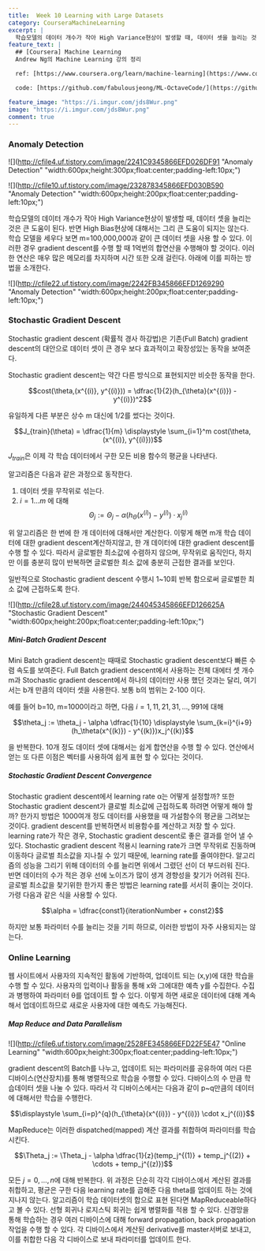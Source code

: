 ```yaml
---
title:  Week 10 Learning with Large Datasets
category: CourseraMachineLearning
excerpt: |
  학습모델의 데이터 개수가 작아 High Variance현상이 발생할 때, 데이터 셋을 늘리는 것은 큰 도움이 된다. 반면 High Bias현상에 대해서는 그리 큰 도움이 되지는 않는다.
feature_text: |
  ## [Coursera] Machine Learning
  Andrew Ng의 Machine Learning 강의 정리

  ref: [https://www.coursera.org/learn/machine-learning](https://www.coursera.org/learn/machine-learning "Coursera ML")

  code: [https://github.com/fabulousjeong/ML-OctaveCode/](https://github.com/fabulousjeong/ML-OctaveCode/ "Code")

feature_image: "https://i.imgur.com/jds8Wur.png"
image: "https://i.imgur.com/jds8Wur.png"
comment: true
---
```


### Anomaly Detection


![](http://cfile4.uf.tistory.com/image/2241C9345866EFD026DF91 "Anomaly Detection" "width:600px;height:300px;float:center;padding-left:10px;")

![](http://cfile10.uf.tistory.com/image/232878345866EFD030B590 "Anomaly Detection" "width:600px;height:200px;float:center;padding-left:10px;")

학습모델의 데이터 개수가 작아 High Variance현상이 발생할 때, 데이터 셋을 늘리는 것은 큰 도움이 된다. 반면 High Bias현상에 대해서는 그리 큰 도움이 되지는 않는다.
학습 모델을 세우다 보면 m=100,000,000과 같이 큰 데이터 셋을 사용 할 수 있다. 이러한 경우 gradient descent를 수행 할 때 1억번의 합연산을 수행해야 할 것이다. 이러한 연산은 매우 많은 메모리를 차지하며 시간 또한 오래 걸린다. 아래에 이를 피하는 방법을 소개한다.

![](http://cfile22.uf.tistory.com/image/2242FB345866EFD1269290 "Anomaly Detection" "width:600px;height:200px;float:center;padding-left:10px;")

### Stochastic Gradient Descent       

Stochastic gradient descent (확률적 경사 하강법)은 기존(Full Batch) gradient descent의 대안으로 데이터 셋이 큰 경우 보다 효과적이고 확장성있는 동작을 보여준다.

Stochastic gradient descent는 약간 다른 방식으로 표현되지만 비슷한 동작을 한다.

$$cost(\theta,(x^{(i)}, y^{(i)})) = \dfrac{1}{2}(h_{\theta}(x^{(i)}) - y^{(i)})^2$$

유일하게 다른 부분은 상수 m 대신에 1/2를 썼다는 것이다.

$$J_{train}(\theta) = \dfrac{1}{m} \displaystyle \sum_{i=1}^m cost(\theta, (x^{(i)}, y^{(i)}))$$

$J_{train}$은 이제 각 학습 데이터에서 구한 모든 비용 함수의 평균을 나타낸다.

알고리즘은 다음과 같은 과정으로 동작한다.

1. 데이터 셋을 무작위로 섞는다.
2. $i = 1\dots m$ 에 대해
$$\Theta_j := \Theta_j - \alpha (h_{\Theta}(x^{(i)}) - y^{(i)}) \cdot x^{(i)}_j$$

위 알고리즘은 한 번에 한 개 데이터에 대해서만 계산한다. 이렇게 해면 m개 학습 데이터에 대한 gradient descent계산하지않고, 한 개 데이터에 대한 gradient descent를 수행 할 수 있다. 따라서 글로벌한 최소값에 수렴하지 않으며, 무작위로 움직인다, 하지만 이를 충분히 많이 반복하면 글로벌한 최소 값에 충분히 근접한 결과를 보인다.

일반적으로 Stochastic gradient descent 수행시 1~10회 반복 함으로써 글로벌한 최소 값에 근접하도록 한다.

![](http://cfile28.uf.tistory.com/image/244045345866EFD126625A "Stochastic Gradient Descent" "width:600px;height:200px;float:center;padding-left:10px;")

##### Mini-Batch Gradient Descent

Mini Batch gradient descent는 때때로 Stochastic gradient descent보다 빠른 수렴 속도를 보여준다. Full Batch gradient descent에서 사용하는 전체 대에터 셋 개수 m과 Stochastic gradient descent에서 하나의 데이터만 사용 했던 것과는 달리, 여기서는 b개 만큼의 데이터 셋을 사용한다. 보통 b의 범위는 2-100 이다.

예를 들어 b=10, m=1000이라고 하면,
다음 $i = 1,11,21,31,\dots,991$에 대해

$$\theta_j := \theta_j - \alpha \dfrac{1}{10} \displaystyle \sum_{k=i}^{i+9} (h_\theta(x^{(k)}) - y^{(k)})x_j^{(k)}$$

을 반복한다. 10개 정도 데이터 셋에 대해서는 쉽게 합연산을 수행 할 수 있다. 연산에서 얻는 또 다른 이점은 벡터를 사용하여 쉽게 표현 할 수 있다는 것이다.

##### Stochastic Gradient Descent Convergence

Stochastic gradient descent에서 learning rate α는 어떻게 설정할까?  또한 Stochastic gradient descent가 클로벌 최소값에 근접하도록 하려면 어떻게 해야 할까?
한가지 방법은 1000여개 정도 데이터를 사용했을 때 가설함수의 평균을 그려보는 것이다. gradient descent를 반복하면서 비용함수를 계산하고 저장 할 수 있다.  learning rate가 작은 경우, Stochastic gradient descent로 좋은 결과를 얻어 낼 수 있다.
Stochastic gradient descent 적용시 learning rate가 크면 무작위로 진동하며 이동하다 글로벌 최소값을 지나칠 수 있기 때문에, learning rate를 줄여야한다. 알고리즘의 성능을 그리기 위해 데이터의 수를 늘리면 위에서 그렸던 선이 더 부드러워 진다. 반면 데이터의 수가 적은 경우 선에 노이즈가 많이 생겨 경향성을 찾기가 어려워 진다.
글로벌 최소값을 찾기위한 한가지 좋은 방법은 learning rate를 서서히 줄이는 것이다. 가령 다음과 같은 식을 사용할 수 있다.

$$\alpha = \dfrac{const1}{iterationNumber + const2}$$

하지만 보통 파라미터 수를 늘리는 것을 기피 하므로, 이러한 방법이 자주 사용되지는 않는다.  

### Online Learning

웹 사이트에서 사용자의 지속적인 활동에 기반하여, 업데이트 되는 (x,y)에 대한 학습을 수행 할 수 있다. 사용자의 입력이나 활동을 통해 x와 그에대한 예측 y를 수집한다.
수집과 병행하여 파라미터 θ를 업데이트 할 수 있다. 이렇게 하면 새로운 데이터에 대해 계속해서 업데이트하므로 새로운 사용자에 대한 예측도 가능해진다.

##### Map Reduce and Data Parallelism

![](http://cfile6.uf.tistory.com/image/2528FE345866EFD22F5E47 "Online Learning" "width:600px;height:300px;float:center;padding-left:10px;")

gradient descent의 Batch를 나누고, 업데이트 되는 파라미러를 공유하여 여러 다른 디바이스(연산장치)를 통해 병렬적으로 학습을 수행할 수 있다.
다바이스의 수 만큼 학습데이터 셋을 나눌 수 있다. 따라서 각 디바이스에서는 다음과 같이 p~q만큼의 데이터에 대해서만 학습을 수행한다.

$$\displaystyle \sum_{i=p}^{q}(h_{\theta}(x^{(i)}) - y^{(i)}) \cdot x_j^{(i)}$$

MapReduce는 이러한 dispatched(mapped) 계산 결과를 취합하여 파라미터를 학습 시킨다.    

$$\Theta_j := \Theta_j - \alpha \dfrac{1}{z}(temp_j^{(1)} + temp_j^{(2)} + \cdots + temp_j^{(z)})$$

모든 $j = 0, \dots, n$에 대해 반복한다.
위 과정은 단순히 각각 디바이스에서 계산된 결과를 취합하고, 평균은 구한 다음 learning rate를 곱해준 다음 theta를 업데이트 하는 것에 지나지 않는다.
알고리즘이 학습 데이터셋의 합으로 표현 된다면 MapReduceable하다고 볼 수 있다. 선형 회귀나 로지스틱 회귀는 쉽게 병렬화를 적용 할 수 있다.
신경망을 통해 학습하는 경우 여러 디바이스에 대해 forward propagation, back propagation 작업을 수행 할 수 있다. 각 디바이스에서 계산된 derivative를 master서버로 보내고, 이를 취합한 다음 각 디바이스로 보내 파라미터를 업데이트 한다.    
